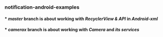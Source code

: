 ### notification-android-examples

#### * *master* branch is about working with *RecyclerView & API* in *Android-xml*

#### * *camerax* branch is about working with *Camera* and *its services*


